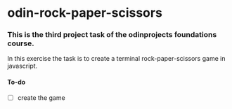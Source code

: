 # odin-rock-paper-scissors

### This is the third project task of the odinprojects foundations course.

In this exercise the task is to create a terminal rock-paper-scissors game in javascript.


#### To-do
- [ ] create the game